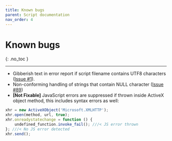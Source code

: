 ```yaml
---
title: Known bugs
parent: Script documentation
nav_order: 4
---
```


# Known bugs
{: .no_toc }

---

- Gibberish text in error report if script filename contains UTF8 characters ([Issue #1](https://github.com/TheQwertiest/foo_spider_monkey_panel/issues/1)).
- Non-conforming handling of strings that contain NULL character ([Issue #89](https://github.com/TheQwertiest/foo_spider_monkey_panel/issues/89))
- **\[Not Fixable]** JavaScript errors are suppressed if thrown inside ActiveX object method, this includes syntax errors as well: 
```javascript
xhr = new ActiveXObject('Microsoft.XMLHTTP');
xhr.open(method, url, true);
xhr.onreadystatechange = function () {
    undefined_function.invoke_fail(); ///< JS error thrown
}; ///< No JS error detected
xhr.send();
```
